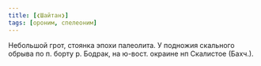 ```yaml
---
title: [❮Шайтан❯]
tags: [ороним, спелеоним]
---
```


Небольшой грот, стоянка эпохи палеолита. У подножия скального обрыва по п. борту
р. Бодрак, на ю-вост. окраине нп Скалистое (Бахч.).

